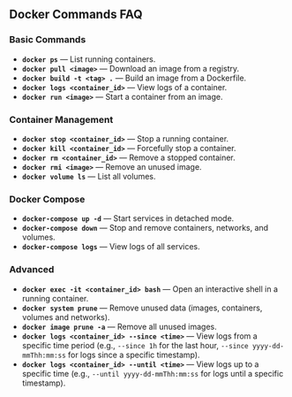 ## Docker Commands FAQ

### Basic Commands
- **`docker ps`** — List running containers.
- **`docker pull <image>`** — Download an image from a registry.
- **`docker build -t <tag> .`** — Build an image from a Dockerfile.
- **`docker logs <container_id>`** — View logs of a container.
- **`docker run <image>`** — Start a container from an image.

### Container Management
- **`docker stop <container_id>`** — Stop a running container.
- **`docker kill <container_id>`** — Forcefully stop a container.
- **`docker rm <container_id>`** — Remove a stopped container.
- **`docker rmi <image>`** — Remove an unused image.
- **`docker volume ls`** — List all volumes.

### Docker Compose
- **`docker-compose up -d`** — Start services in detached mode.
- **`docker-compose down`** — Stop and remove containers, networks, and volumes.
- **`docker-compose logs`** — View logs of all services.

### Advanced
- **`docker exec -it <container_id> bash`** — Open an interactive shell in a running container.
- **`docker system prune`** — Remove unused data (images, containers, volumes and networks).
- **`docker image prune -a`** — Remove all unused images.
- **`docker logs <container_id> --since <time>`** — View logs from a specific time period (e.g., `--since 1h` for the last hour, `--since yyyy-dd-mmThh:mm:ss` for logs since a specific timestamp).
- **`docker logs <container_id> --until <time>`** — View logs up to a specific time (e.g., `--until yyyy-dd-mmThh:mm:ss` for logs until a specific timestamp).
